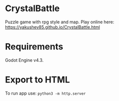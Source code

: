 # CrystalBattle

Puzzle game with rpg style and map. Play online here: https://yakushev85.github.io/CrystalBattle.html

# Requirements

Godot Engine v4.3.

# Export to HTML

To run app use: `python3 -m http.server` 
